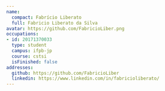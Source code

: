 ```yaml
---
name:
  compact: Fabrício Liberato
  full: Fabricio Liberato da Silva
avatar: https://github.com/FabricioLiber.png
occupations:
- id: 20171370033
  type: student
  campus: ifpb-jp
  course: cstsi
  isFinished: false
addresses:
  github: https://github.com/FabricioLiber
  linkedin: https://www.linkedin.com/in/fabricioliberato/
---
```

